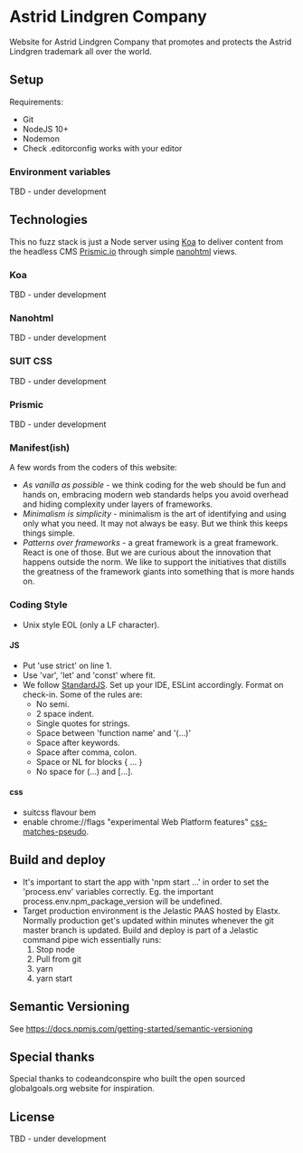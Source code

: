 # Astrid Lindgren Company

Website for Astrid Lindgren Company that promotes and protects the Astrid Lindgren trademark all over the world.

## Setup

Requirements:

- Git
- NodeJS 10+
- Nodemon
- Check .editorconfig works with your editor

### Environment variables

TBD - under development

## Technologies

This no fuzz stack is just a Node server using [Koa](http://koajs.com/) to deliver content from the headless CMS [Prismic.io](https://prismic.io/) through simple [nanohtml](https://github.com/choojs/nanohtml) views.

### Koa

TBD - under development

### Nanohtml

TBD - under development

### SUIT CSS

TBD - under development

### Prismic

TBD - under development

### Manifest(ish)

A few words from the coders of this website:

- *As vanilla as possible* - we think coding for the web should be fun and hands on, embracing modern web standards helps you avoid overhead and hiding complexity under layers of frameworks.
- *Minimalism is simplicity* - minimalism is the art of identifying and using only what you need. It may not always be easy. But we think this keeps things simple.
- *Patterns over frameworks* - a great framework is a great framework. React is one of those. But we are curious about the innovation that happens outside the norm. We like to support the initiatives that distills the greatness of the framework giants into something that is more hands on.

### Coding Style

- Unix style EOL (only a LF character).

#### JS

- Put 'use strict' on line 1.
- Use 'var', 'let' and 'const' where fit.
- We follow [StandardJS](https://standardjs.com/). Set up your IDE, ESLint accordingly.
  Format on check-in. Some of the rules are:
  - No semi.
  - 2 space indent.
  - Single quotes for strings.
  - Space between 'function name' and '(...)'
  - Space after keywords.
  - Space after comma, colon.
  - Space or NL for blocks { ... }
  - No space for (...) and [...].

#### css

- suitcss flavour bem
- enable chrome://flags "experimental Web Platform features" [css-matches-pseudo](https://caniuse.com/#feat=css-matches-pseudo).

## Build and deploy

- It's important to start the app with 'npm start ...' in order to set the 'process.env' variables correctly. Eg. the important process.env.npm_package_version will be undefined.
- Target production environment is the Jelastic PAAS hosted by Elastx. Normally production get's updated within minutes whenever the git master branch is updated. Build and deploy is part of a Jelastic command pipe wich essentially runs:
  1. Stop node
  2. Pull from git
  3. yarn
  4. yarn start

## Semantic Versioning

See https://docs.npmjs.com/getting-started/semantic-versioning

## Special thanks

Special thanks to codeandconspire who built the open sourced globalgoals.org website for inspiration.

## License

TBD - under development
